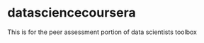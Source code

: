 datasciencecoursera
===================

This is for the peer assessment portion of data scientists toolbox
